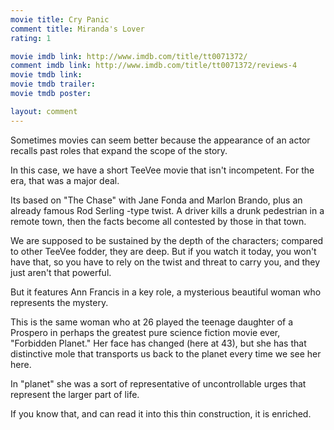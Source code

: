 ```yaml
---
movie title: Cry Panic
comment title: Miranda's Lover
rating: 1

movie imdb link: http://www.imdb.com/title/tt0071372/
comment imdb link: http://www.imdb.com/title/tt0071372/reviews-4
movie tmdb link: 
movie tmdb trailer: 
movie tmdb poster: 

layout: comment
---
```


Sometimes movies can seem better because the appearance of an actor recalls past roles that expand the scope of the story.

In this case, we have a short TeeVee movie that isn't incompetent. For the era, that was a major deal.

Its based on "The Chase" with Jane Fonda and Marlon Brando, plus an already famous Rod Serling -type twist. A driver kills a drunk pedestrian in a remote town, then the facts become all contested by those in that town.

We are supposed to be sustained by the depth of the characters; compared to other TeeVee fodder, they are deep. But if you watch it today, you won't have that, so you have to rely on the twist and threat to carry you, and they just aren't that powerful.

But it features Ann Francis in a key role, a mysterious beautiful woman who represents the mystery.

This is the same woman who at 26 played the teenage daughter of a Prospero in perhaps the greatest pure science fiction movie ever, "Forbidden Planet." Her face has changed (here at 43), but she has that distinctive mole that transports us back to the planet every time we see her here.

In "planet" she was a sort of representative of uncontrollable urges that represent the larger part of life.

If you know that, and can read it into this thin construction, it is enriched.
